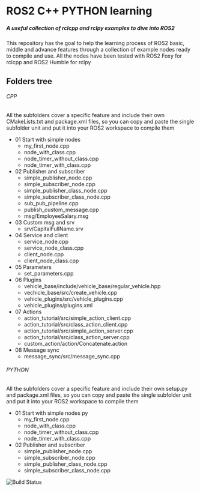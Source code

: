 # ROS2 C++ PYTHON learning
##### _A useful collection of rclcpp and rclpy examples to dive into ROS2_
This repository has the goal to help the learning process of ROS2 basic, middle and advance features through a collection of example nodes ready to compile and use.
All the nodes have been tested with ROS2 Foxy for rclcpp and ROS2 Humble for rclpy
## Folders tree

###### CPP
All the subfolders cover a specific feature and include their own CMakeLists.txt and package.xml files, so you can copy and paste the single subfolder unit and put it into your ROS2 workspace to compile them

* 01 Start with simple nodes
    * my_first_node.cpp
    * node_with_class.cpp
    * node_timer_without_class.cpp
    * node_timer_with_class.cpp
* 02 Publisher and subscriber
    * simple_publisher_node.cpp
    * simple_subscriber_node.cpp
    * simple_publisher_class_node.cpp
    * simple_subscriber_class_node.cpp
    * sub_pub_pipeline.cpp
    * publish_custom_message.cpp
    * msg/EmployeeSalary.msg
* 03 Custom msg and srv
    * srv/CapitalFullName.srv
* 04 Service and client
    * service_node.cpp
    * service_node_class.cpp
    * client_node.cpp
    * client_node_class.cpp
* 05 Parameters
    * set_parameters.cpp
* 06 Plugins
    * vehicle_base/include/vehicle_base/regular_vehicle.hpp
    * vechicle_base/src/create_vehicle.cpp
    * vehicle_plugins/src/vehicle_plugins.cpp
    * vehicle_plugins/plugins.xml
* 07 Actions
    * action_tutorial/src/simple_action_client.cpp
    * action_tutorial/src/class_action_client.cpp
    * action_tutorial/src/simple_action_server.cpp
    * action_tutorial/src/class_action_server.cpp
    * custom_action/action/Concatenate.action
* 08 Message sync
    * message_sync/src/message_sync.cpp

###### PYTHON
All the subfolders cover a specific feature and include their own setup.py and package.xml files, so you can copy and paste the single subfolder unit and put it into your ROS2 workspace to compile them

* 01 Start with simple nodes py
    * my_first_node.cpp
    * node_with_class.cpp
    * node_timer_without_class.cpp
    * node_timer_with_class.cpp
* 02 Publisher and subscriber
    * simple_publisher_node.cpp
    * simple_subscriber_node.cpp
    * simple_publisher_class_node.cpp
    * simple_subscriber_class_node.cpp

![Build Status](https://travis-ci.org/joemccann/dillinger.svg?branch=master)
